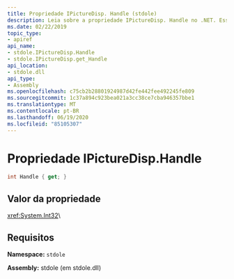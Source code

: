 ```yaml
---
title: Propriedade IPictureDisp. Handle (stdole)
description: Leia sobre a propriedade IPictureDisp. Handle no .NET. Essa propriedade está no namespace stdole e no assembly stdole (na biblioteca stdole.dll).
ms.date: 02/22/2019
topic_type:
- apiref
api_name:
- stdole.IPictureDisp.Handle
- stdole.IPictureDisp.get_Handle
api_location:
- stdole.dll
api_type:
- Assembly
ms.openlocfilehash: c75cb2b28801924987d42fe442fee492245fe809
ms.sourcegitcommit: 1c37a894c923bea021a3cc38ce7cba946357bbe1
ms.translationtype: MT
ms.contentlocale: pt-BR
ms.lasthandoff: 06/19/2020
ms.locfileid: "85105307"
---
```

# <a name="ipicturedisphandle-property"></a>Propriedade IPictureDisp.Handle

```csharp
int Handle { get; }
```

## <a name="property-value"></a>Valor da propriedade

<xref:System.Int32>\

## <a name="requirements"></a>Requisitos

**Namespace:** `stdole`

**Assembly:** stdole (em stdole.dll)
